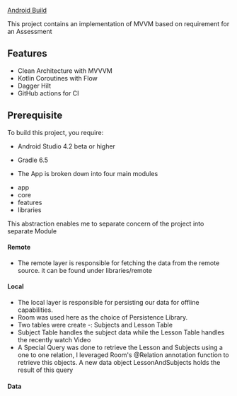 

[Android Build](https://github.com/mathemandy/ul1/workflows/.github/workflows/android_build.yml/badge.svg)

This project contains an implementation of MVVM based on requirement for an Assessment 


## Features
* Clean Architecture with MVVVM
* Kotlin Coroutines with Flow
* Dagger Hilt
* GitHub actions for CI

## Prerequisite
To build this project, you require:
- Android Studio 4.2 beta or higher
- Gradle 6.5



- The App is broken down into four main modules 
* app
* core
* features
* libraries

This abstraction enables me to separate concern of the project into separate Module
#### Remote 
- The remote layer is responsible for fetching the data from the remote source.
  it can be found under libraries/remote
  
#### Local 
- The local layer is responsible for persisting our data for offline capabilities. 
- Room was used here as the choice of Persistence Library.
- Two tables were create -: Subjects and Lesson Table 
- Subject Table handles the subject data while the Lesson Table handles the recently watch Video 
- A Special Query was done to retrieve the Lesson and Subjects using a one to one relation, I leveraged Room's @Relation annotation function to retrieve this objects. A new data object LessonAndSubjects holds the result of this query

  
#### Data

 

